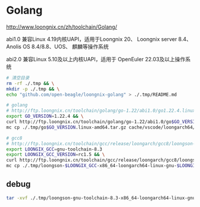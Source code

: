 # Golang

<http://www.loongnix.cn/zh/toolchain/Golang/>

abi1.0 兼容Linux 4.19内核UAPI，适用于Loongnix 20、
Loongnix server 8.4、Anolis OS 8.4/8.8、UOS、
麒麟等操作系统

abi2.0 兼容Linux 5.10及以上内核UAPI，适用于
OpenEuler 22.03及以上操作系统

```bash
# 清空目录
rm -rf ./.tmp && \
mkdir -p ./.tmp && \
echo "github.com/open-beagle/loongnix-golang" > ./.tmp/README.md

# golang
# http://ftp.loongnix.cn/toolchain/golang/go-1.22/abi1.0/go1.22.4.linux-amd64.tar.gz
export GO_VERSION=1.22.4 && \
curl http://ftp.loongnix.cn/toolchain/golang/go-1.22/abi1.0/go$GO_VERSION.linux-amd64.tar.gz > ./.tmp/go$GO_VERSION.linux-amd64.tar.gz && \
mc cp ./.tmp/go$GO_VERSION.linux-amd64.tar.gz cache/vscode/loongarch64/go$GO_VERSION.linux-amd64.tar.gz

# gcc8
# http://ftp.loongnix.cn/toolchain/gcc/release/loongarch/gcc8/loongson-gnu-toolchain-8.3-x86_64-loongarch64-linux-gnu-rc1.5.tar.xz
export LOONGIX_GCC=gnu-toolchain-8.3
export LOONGIX_GCC_VERSION=rc1.5 && \
curl http://ftp.loongnix.cn/toolchain/gcc/release/loongarch/gcc8/loongson-$LOONGIX_GCC-x86_64-loongarch64-linux-gnu-$LOONGIX_GCC_VERSION.tar.xz > ./.tmp/loongson-$LOONGIX_GCC-x86_64-loongarch64-linux-gnu-$LOONGIX_GCC_VERSION.tar.xz && \
mc cp ./.tmp/loongson-$LOONGIX_GCC-x86_64-loongarch64-linux-gnu-$LOONGIX_GCC_VERSION.tar.xz cache/vscode/loongarch64/loongson-$LOONGIX_GCC-x86_64-loongarch64-linux-gnu-$LOONGIX_GCC_VERSION.tar.xz
```

## debug

```bash
tar -xvf ./.tmp/loongson-gnu-toolchain-8.3-x86_64-loongarch64-linux-gnu-rc1.5.tar.xz -C ./.tmp/
```
